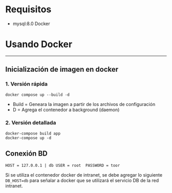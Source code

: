 # Requisitos


* mysql:8.0 Docker

# Usando Docker
---


## Inicialización de imagen en docker


### 1. Versión rápida

```
docker compose up --build -d
```

* Build = Geneara la imagen a partir de los archivos de configuración
* D = Agrega el contenedor a background (daemon)

### 2. Versión detallada
```
docker-compose build app
docker-compose up -d
```

## Conexión BD

 `HOST = 127.0.0.1 | db
 USER = root 
 PASSWORD = toor`

Si se utiliza el contenedor docker de intranet, se debe agregar lo siguiente `DB_HOST=db` para señalar a docker que se utilizará el servicio DB de la red intranet.

